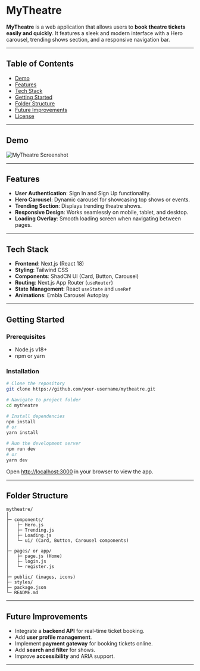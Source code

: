 # MyTheatre

**MyTheatre** is a web application that allows users to **book theatre tickets easily and quickly**. It features a sleek and modern interface with a Hero carousel, trending shows section, and a responsive navigation bar.

---

## Table of Contents

- [Demo](#demo)
- [Features](#features)
- [Tech Stack](#tech-stack)
- [Getting Started](#getting-started)
- [Folder Structure](#folder-structure)
- [Future Improvements](#future-improvements)
- [License](#license)

---

## Demo

![MyTheatre Screenshot](link-to-screenshot-if-any)

---

## Features

- **User Authentication**: Sign In and Sign Up functionality.
- **Hero Carousel**: Dynamic carousel for showcasing top shows or events.
- **Trending Section**: Displays trending theatre shows.
- **Responsive Design**: Works seamlessly on mobile, tablet, and desktop.
- **Loading Overlay**: Smooth loading screen when navigating between pages.

---

## Tech Stack

- **Frontend**: Next.js (React 18)
- **Styling**: Tailwind CSS
- **Components**: ShadCN UI (Card, Button, Carousel)
- **Routing**: Next.js App Router (`useRouter`)
- **State Management**: React `useState` and `useRef`
- **Animations**: Embla Carousel Autoplay

---

## Getting Started

### Prerequisites

- Node.js v18+
- npm or yarn

### Installation

```bash
# Clone the repository
git clone https://github.com/your-username/mytheatre.git

# Navigate to project folder
cd mytheatre

# Install dependencies
npm install
# or
yarn install

# Run the development server
npm run dev
# or
yarn dev
```

Open [http://localhost:3000](http://localhost:3000) in your browser to view the app.

---

## Folder Structure

```
mytheatre/
│
├─ components/
│   ├─ Hero.js
│   ├─ Trending.js
│   ├─ Loading.js
│   └─ ui/ (Card, Button, Carousel components)
│
├─ pages/ or app/
│   ├─ page.js (Home)
│   ├─ login.js
│   └─ register.js
│
├─ public/ (images, icons)
├─ styles/
├─ package.json
└─ README.md
```

---

## Future Improvements

- Integrate a **backend API** for real-time ticket booking.
- Add **user profile management**.
- Implement **payment gateway** for booking tickets online.
- Add **search and filter** for shows.
- Improve **accessibility** and ARIA support.

---
